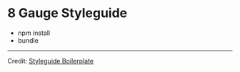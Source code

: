 # 8 Gauge Styleguide
- npm install
- bundle  

---
Credit:
[Styleguide Boilerplate](https://github.com/mattrothenberg/styleguide-boilerplate)

